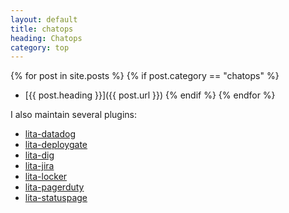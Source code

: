 ```yaml
---
layout: default
title: chatops
heading: Chatops
category: top
---
```

{% for post in site.posts %}
{% if post.category == "chatops" %}
* [{{ post.heading }}]({{ post.url }})
{% endif %}
{% endfor %}

I also maintain several plugins:

* [lita-datadog](https://github.com/esigler/lita-kegbot)
* [lita-deploygate](https://github.com/esigler/lita-deploygate)
* [lita-dig](https://github.com/esigler/lita-dig)
* [lita-jira](https://github.com/esigler/lita-jira)
* [lita-locker](https://github.com/esigler/lita-locker)
* [lita-pagerduty](https://github.com/pagerduty/lita-pagerduty)
* [lita-statuspage](https://github.com/esigler/lita-statuspage)

